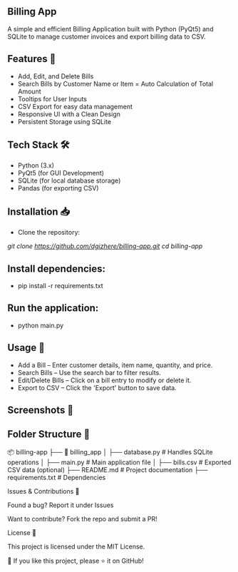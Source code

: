 ## Billing App

A simple and efficient Billing Application built with Python (PyQt5) and SQLite to manage customer invoices and export billing data to CSV.

## Features 🚀

- Add, Edit, and Delete Bills
- Search Bills by Customer Name or Item
= Auto Calculation of Total Amount
- Tooltips for User Inputs
- CSV Export for easy data management
- Responsive UI with a Clean Design
- Persistent Storage using SQLite

## Tech Stack 🛠️
- Python (3.x)
- PyQt5 (for GUI Development)
- SQLite (for local database storage)
- Pandas (for exporting CSV)

## Installation 📥

- Clone the repository:

*git clone https://github.com/dgizhere/billing-app.git
cd billing-app*

## Install dependencies:

- pip install -r requirements.txt

## Run the application:

- python main.py

## Usage 📝
- Add a Bill – Enter customer details, item name, quantity, and price.
- Search Bills – Use the search bar to filter results.
- Edit/Delete Bills – Click on a bill entry to modify or delete it.
- Export to CSV – Click the 'Export' button to save data.

## Screenshots 📸



## Folder Structure 📂

📦 billing-app
├── 📂 billing_app
│   ├── database.py  # Handles SQLite operations
│   ├── main.py      # Main application file
│   ├── bills.csv    # Exported CSV data (optional)
├── README.md        # Project documentation
├── requirements.txt # Dependencies 

Issues & Contributions 🤝

Found a bug? Report it under Issues

Want to contribute? Fork the repo and submit a PR!

License 📜

This project is licensed under the MIT License.

🌟 If you like this project, please ⭐ it on GitHub!
